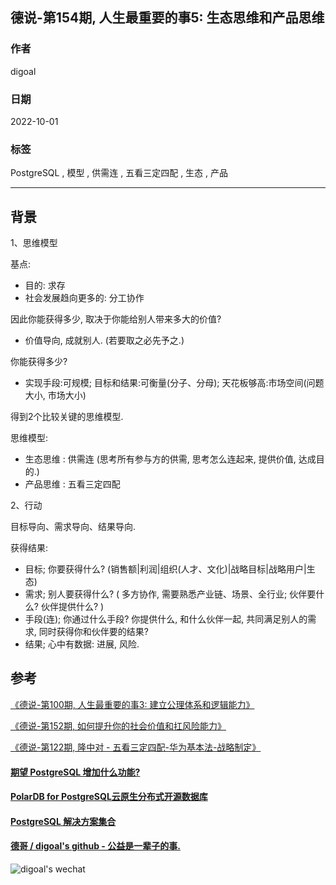 ## 德说-第154期, 人生最重要的事5: 生态思维和产品思维  
                      
### 作者                      
digoal                      
                      
### 日期                      
2022-10-01                    
                      
### 标签                      
PostgreSQL , 模型 , 供需连 , 五看三定四配 , 生态 , 产品              
                      
----                      
                      
## 背景      
  
1、思维模型  
  
基点:   
- 目的: 求存  
- 社会发展趋向更多的: 分工协作  
  
因此你能获得多少, 取决于你能给别人带来多大的价值?   
- 价值导向, 成就别人. (若要取之必先予之.)   
  
你能获得多少?   
- 实现手段:可规模; 目标和结果:可衡量(分子、分母); 天花板够高:市场空间(问题大小, 市场大小)    
  
得到2个比较关键的思维模型.  
  
思维模型:   
- 生态思维 : 供需连 (思考所有参与方的供需, 思考怎么连起来, 提供价值, 达成目的.)  
- 产品思维 : 五看三定四配   
  
2、行动  
  
目标导向、需求导向、结果导向.    
  
获得结果:    
- 目标; 你要获得什么?  (销售额|利润|组织(人才、文化)|战略目标|战略用户|生态)    
- 需求; 别人要获得什么? ( 多方协作, 需要熟悉产业链、场景、全行业; 伙伴要什么? 伙伴提供什么? )    
- 手段(连); 你通过什么手段? 你提供什么, 和什么伙伴一起, 共同满足别人的需求, 同时获得你和伙伴要的结果?   
- 结果; 心中有数据: 进展, 风险.    
  
## 参考  
  
[《德说-第100期, 人生最重要的事3: 建立公理体系和逻辑能力》](../202206/20220610_01.md)    
  
[《德说-第152期, 如何提升你的社会价值和扛风险能力》](../202209/20220930_02.md)    
  
[《德说-第122期, 隆中对 - 五看三定四配-华为基本法-战略制定》](../202208/20220811_02.md)    
  
  
#### [期望 PostgreSQL 增加什么功能?](https://github.com/digoal/blog/issues/76 "269ac3d1c492e938c0191101c7238216")
  
  
#### [PolarDB for PostgreSQL云原生分布式开源数据库](https://github.com/ApsaraDB/PolarDB-for-PostgreSQL "57258f76c37864c6e6d23383d05714ea")
  
  
#### [PostgreSQL 解决方案集合](https://yq.aliyun.com/topic/118 "40cff096e9ed7122c512b35d8561d9c8")
  
  
#### [德哥 / digoal's github - 公益是一辈子的事.](https://github.com/digoal/blog/blob/master/README.md "22709685feb7cab07d30f30387f0a9ae")
  
  
![digoal's wechat](../pic/digoal_weixin.jpg "f7ad92eeba24523fd47a6e1a0e691b59")
  
